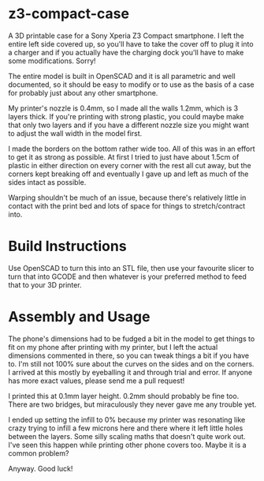 # z3-compact-case

A 3D printable case for a Sony Xperia Z3 Compact smartphone. I left the entire
left side covered up, so you'll have to take the cover off to plug it into a
charger and if you actually have the charging dock you'll have to make some
modifications. Sorry!

The entire model is built in OpenSCAD and it is all parametric and well
documented, so it should be easy to modify or to use as the basis of a case for
probably just about any other smartphone.

My printer's nozzle is 0.4mm, so I made all the walls 1.2mm, which is 3 layers
thick. If you're printing with strong plastic, you could maybe make that only
two layers and if you have a different nozzle size you might want to adjust the
wall width in the model first.

I made the borders on the bottom rather wide too. All of this was in an effort
to get it as strong as possible. At first I tried to just have about 1.5cm of
plastic in either direction on every corner with the rest all cut away, but the
corners kept breaking off and eventually I gave up and left as much of the
sides intact as possible.

Warping shouldn't be much of an issue, because there's relatively little in
contact with the print bed and lots of space for things to stretch/contract
into.

# Build Instructions

Use OpenSCAD to turn this into an STL file, then use your favourite slicer to
turn that into GCODE and then whatever is your preferred method to feed that to
your 3D printer.

# Assembly and Usage

The phone's dimensions had to be fudged a bit in the model to get things to fit
on my phone after printing with my printer, but I left the actual dimensions
commented in there, so you can tweak things a bit if you have to. I'm still not
100% sure about the curves on the sides and on the corners. I arrived at this
mostly by eyeballing it and through trial and error. If anyone has more exact
values, please send me a pull request!

I printed this at 0.1mm layer height. 0.2mm should probably be fine too. There
are two bridges, but miraculously they never gave me any trouble yet.

I ended up setting the infill to 0% because my printer was resonating like
crazy trying to infill a few microns here and there where it left little holes
between the layers. Some silly scaling maths that doesn't quite work out. I've
seen this happen while printing other phone covers too. Maybe it is a common
problem?

Anyway. Good luck!

